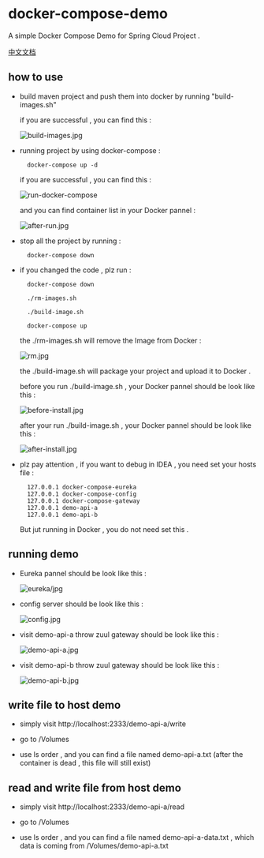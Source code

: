 # docker-compose-demo
A simple Docker Compose Demo for Spring Cloud Project .

[中文文档](http://www.liumapp.com/articles/2018/04/19/1524100110011.html) 

## how to use

* build maven project and push them into docker by running "build-images.sh"

    if you are successful , you can find this : 
    
    ![build-images.jpg](https://github.com/liumapp/docker-compose-demo/blob/master/pic/build-images.jpg)

* running project by using docker-compose :
 
        docker-compose up -d
        
    if you are successful , you can find this : 
    
    ![run-docker-compose](https://github.com/liumapp/docker-compose-demo/blob/master/pic/run-docker-compose-up.jpg)
    
    and you can find container list in your Docker pannel : 
    
    ![after-run.jpg](https://github.com/liumapp/docker-compose-demo/blob/master/pic/after-run.jpg) 
    
* stop all the project by running :

        docker-compose down          
        
* if you changed the code , plz run :

        docker-compose down 
        
        ./rm-images.sh
        
        ./build-image.sh
        
        docker-compose up
        
    the ./rm-images.sh will remove the Image from Docker : 
    
    ![rm.jpg](https://github.com/liumapp/docker-compose-demo/blob/master/pic/rm-images.jpg)
    
    the ./build-image.sh will package your project and upload it to Docker . 
    
    before you run ./build-image.sh , your Docker pannel should be look like this : 
    
    ![before-install.jpg](https://github.com/liumapp/docker-compose-demo/blob/master/pic/before-install-image.jpg)
    
    after your run ./build-image.sh  , your Docker pannel should be look like this : 
    
    ![after-install.jpg](https://github.com/liumapp/docker-compose-demo/blob/master/pic/after-install-image.jpg)
            
        
* plz pay attention , if you want to debug in IDEA , you need set your hosts file : 

        127.0.0.1 docker-compose-eureka
        127.0.0.1 docker-compose-config
        127.0.0.1 docker-compose-gateway
        127.0.0.1 demo-api-a
        127.0.0.1 demo-api-b                
        
  But jut running in Docker , you do not need set this . 
  
## running demo 

* Eureka pannel should be look like this :

    ![eureka/jpg](https://github.com/liumapp/docker-compose-demo/blob/master/pic/eureka.jpg)

* config server should be look like this :

    ![config.jpg](https://github.com/liumapp/docker-compose-demo/blob/master/pic/config-server.jpg)

* visit demo-api-a throw zuul gateway should be look like this :

    ![demo-api-a.jpg](https://github.com/liumapp/docker-compose-demo/blob/master/pic/demo-api-a.jpg)

* visit demo-api-b throw zuul gateway should be look like this :

    ![demo-api-b.jpg](https://github.com/liumapp/docker-compose-demo/blob/master/pic/demo-api-b.jpg)
    
## write file to host demo 

* simply visit http://localhost:2333/demo-api-a/write

* go to /Volumes

* use ls order , and you can find a file named demo-api-a.txt (after the container is dead , this file will still exist)

## read and write file from host demo               

* simply visit http://localhost:2333/demo-api-a/read

* go to /Volumes

* use ls order , and you can find a file named demo-api-a-data.txt , which data is coming from /Volumes/demo-api-a.txt


